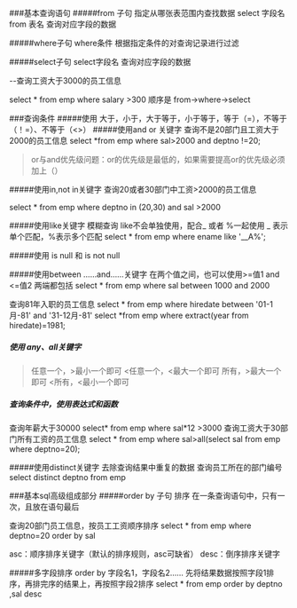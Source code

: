 ###基本查询语句
#####from 子句
指定从哪张表范围内查找数据
select 字段名from 表名 
查询对应字段的数据

#####where子句
where条件
根据指定条件的对查询记录进行过滤

#####select子句
select字段名 查询对应字段的数据

--查询工资大于3000的员工信息

select * from emp where salary >300
顺序是 from→where→select

###查询条件
#####使用 大于，小于，大于等于，小于等于，等于（=），不等于（！=）、不等于（<>）
#####使用and or 关键字
查询不是20部门且工资大于2000的员工信息
select *from emp where sal>2000 and deptno !=20;

>or与and优先级问题：or的优先级是最低的，如果需要提高or的优先级必须加上（）


#####使用in,not in关键字
查询20或者30部门中工资>2000的员工信息

select * from emp where deptno in (20,30) and sal >2000


#####使用like关键字
模糊查询
like不会单独使用，配合_ 或者 %一起使用
_ 表示单个匹配，%表示多个匹配
select * from emp where ename like '__A%';

#####使用 is null 和 is not null

#####使用between ……and……关键字
在两个值之间，也可以使用>=值1 and <=值2  两端都包括
select * from emp where sal between 1000 and 2000

查询81年入职的员工信息 
select * from emp where hiredate between '01-1月-81' and '31-12月-81'
select *from emp where extract(year from hiredate)=1981;

##### 使用 any、all关键字
>任意一个，>最小一个即可
<任意一个，<最大一个即可
>所有，>最大一个即可
<所有，<最小一个即可

##### 查询条件中，使用表达式和函数
 查询年薪大于30000
select* from emp where sal*12 >3000
查询工资大于30部门所有工资的员工信息
select * from emp where sal>all(select sal from emp where deptno=20);

#####使用distinct关键字
去除查询结果中重复的数据
查询员工所在的部门编号
select distinct deptno from emp

###基本sql高级组成部分
#####order by 子句
排序
在一条查询语句中，只有一次，且放在语句最后

查询20部门员工信息，按员工工资顺序排序
select * from emp where deptno=20 order by sal

asc：顺序排序关键字（默认的排序规则，asc可缺省）
desc：倒序排序关键字

#####多字段排序
order by 字段名1，字段名2……
先将结果数据按照字段1排序，再排完序的结果上，再按照字段2排序
select * from emp order by deptno ,sal desc
